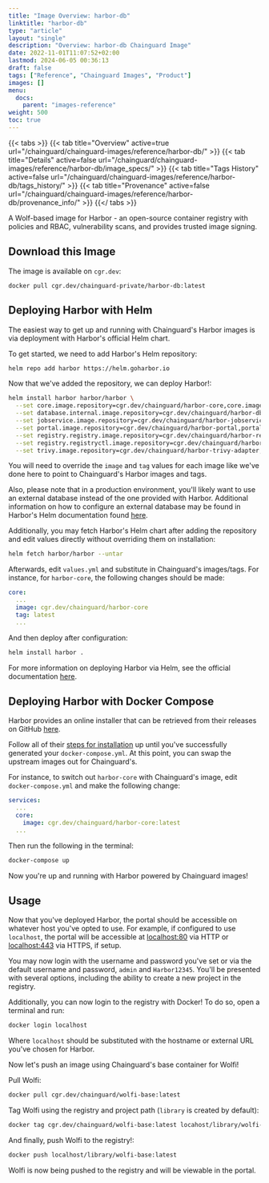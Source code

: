 ```yaml
---
title: "Image Overview: harbor-db"
linktitle: "harbor-db"
type: "article"
layout: "single"
description: "Overview: harbor-db Chainguard Image"
date: 2022-11-01T11:07:52+02:00
lastmod: 2024-06-05 00:36:13
draft: false
tags: ["Reference", "Chainguard Images", "Product"]
images: []
menu: 
  docs: 
    parent: "images-reference"
weight: 500
toc: true
---
```


{{< tabs >}}
{{< tab title="Overview" active=true url="/chainguard/chainguard-images/reference/harbor-db/" >}}
{{< tab title="Details" active=false url="/chainguard/chainguard-images/reference/harbor-db/image_specs/" >}}
{{< tab title="Tags History" active=false url="/chainguard/chainguard-images/reference/harbor-db/tags_history/" >}}
{{< tab title="Provenance" active=false url="/chainguard/chainguard-images/reference/harbor-db/provenance_info/" >}}
{{</ tabs >}}



<!--overview:start-->
A Wolf-based image for Harbor - an open-source container registry with policies and RBAC, vulnerability scans, and provides trusted image signing.
<!--overview:end-->

## Download this Image

The image is available on `cgr.dev`:

```
docker pull cgr.dev/chainguard-private/harbor-db:latest
```


<!--body:start-->
## Deploying Harbor with Helm

The easiest way to get up and running with Chainguard's Harbor images is via deployment with Harbor's official Helm chart.

To get started, we need to add Harbor's Helm repository:  

```bash
helm repo add harbor https://helm.goharbor.io
```

Now that we've added the repository, we can deploy Harbor!:

```bash
helm install harbor harbor/harbor \
  --set core.image.repository=cgr.dev/chainguard/harbor-core,core.image.tag=latest \
  --set database.internal.image.repository=cgr.dev/chainguard/harbor-db,database.internal.image.tag=latest \
  --set jobservice.image.repository=cgr.dev/chainguard/harbor-jobservice,jobservice.image.tag=latest \
  --set portal.image.repository=cgr.dev/chainguard/harbor-portal,portal.image.tag=latest \
  --set registry.registry.image.repository=cgr.dev/chainguard/harbor-registry,registry.registry.image.tag=latest \
  --set registry.registryctl.image.repository=cgr.dev/chainguard/harbor-registryctl,registry.registryctl.image.tag=latest \
  --set trivy.image.repository=cgr.dev/chainguard/harbor-trivy-adapter,trivy.image.tag=latest
```

You will need to override the `image` and `tag` values for each image like we've done here to point to Chainguard's Harbor images and tags.

Also, please note that in a production environment, you'll likely want to use an external database instead of the one provided with Harbor. Additional information on how to configure an external database may be found in Harbor's Helm documentation found [here](https://goharbor.io/docs/2.10.0/install-config/harbor-ha-helm/).

Additionally, you may fetch Harbor's Helm chart after adding the repository and edit values directly without overriding them on installation:

```bash
helm fetch harbor/harbor --untar
```

Afterwards, edit `values.yml` and substitute in Chainguard's images/tags. For instance, for `harbor-core`, the following changes should be made:

```yaml
core:
  ...
  image: cgr.dev/chainguard/harbor-core
  tag: latest
  ...
```

And then deploy after configuration:

```bash
helm install harbor .
```

For more information on deploying Harbor via Helm, see the official documentation [here](https://goharbor.io/docs/1.10/install-config/harbor-ha-helm/).

## Deploying Harbor with Docker Compose

Harbor provides an online installer that can be retrieved from their releases on GitHub [here](https://github.com/goharbor/harbor/releases).

Follow all of their [steps for installation](https://goharbor.io/docs/1.10/install-config/download-installer/) up until you've successfully generated your `docker-compose.yml`. At this point, you can swap the upstream images out for Chainguard's.

For instance, to switch out `harbor-core` with Chainguard's image, edit `docker-compose.yml` and make the following change:

```yaml
services:
  ...
  core:
    image: cgr.dev/chainguard/harbor-core:latest
  ...
```

Then run the following in the terminal:

```bash
docker-compose up
```

Now you're up and running with Harbor powered by Chainguard images!

## Usage

Now that you've deployed Harbor, the portal should be accessible on whatever host you've opted to use. For example, if configured to use `localhost`, the portal will be accessible at [localhost:80](http://localhost) via HTTP or [localhost:443](https://localhost) via HTTPS, if setup.

You may now login with the username and password you've set or via the default username and password, `admin` and `Harbor12345`. You'll be presented with several options, including the ability to create a new project in the registry.

Additionally, you can now login to the registry with Docker! To do so, open a terminal and run:

```bash
docker login localhost
```

Where `localhost` should be substituted with the hostname or external URL you've chosen for Harbor.

Now let's push an image using Chainguard's base container for Wolfi!

Pull Wolfi:

```bash
docker pull cgr.dev/chainguard/wolfi-base:latest
```

Tag Wolfi using the registry and project path (`library` is created by default):

```bash
docker tag cgr.dev/chainguard/wolfi-base:latest locahost/library/wolfi-base:latest
```

And finally, push Wolfi to the registry!:

```bash
docker push localhost/library/wolfi-base:latest
```

Wolfi is now being pushed to the registry and will be viewable in the portal.

<!--body:end-->

